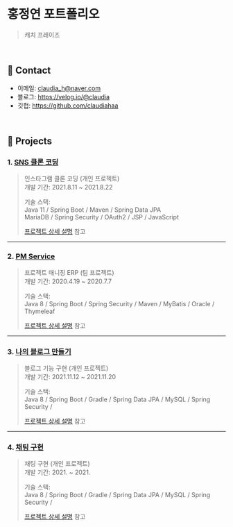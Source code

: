 <!--
**claudiahaa/claudiahaa** is a ✨ _special_ ✨ repository because its `README.md` (this file) appears on your GitHub profile.

Here are some ideas to get you started:

- 🔭 I’m currently working on ...
- 🌱 I’m currently learning ...
- 👯 I’m looking to collaborate on ...
- 🤔 I’m looking for help with ...
- 💬 Ask me about ...
- 📫 How to reach me: ...
- 😄 Pronouns: ...
- ⚡ Fun fact: ...
-->

# 홍정연 포트폴리오
>캐치 프레이즈


</br>

## :pushpin: Contact
- 이메일: claudia_h@naver.com
- 블로그: https://velog.io/@claudia
- 깃헙: https://github.com/claudiahaa

</br>

## :pushpin: Projects
### 1. [SNS 클론 코딩](https://github.com/claudiahaa/SpringBoot-Project-Photogram)
>인스타그램 클론 코딩 (개인 프로젝트)  
>개발 기간: 2021.8.11 ~ 2021.8.22  
>  
>기술 스택:  
>Java 11 / Spring Boot / Maven / Spring Data JPA  
>MariaDB / Spring Security / OAuth2 / JSP / JavaScript   
>  
>[프로젝트 상세 설명](https://github.com/claudiahaa/SpringBoot-Project-Photogram) 참고

---

### 2. [PM Service](https://github.com/claudiahaa/Final-Project-PM-Service)
>프로젝트 매니징 ERP  (팀 프로젝트)  
>개발 기간: 2020.4.19 ~ 2020.7.7  
>  
>기술 스택:  
>Java 8 / Spring Boot / Spring Security / Maven / MyBatis / Oracle / Thymeleaf
>  
>[프로젝트 상세 설명](https://github.com/claudiahaa/Final-Project-PM-Service) 참고

---

### 3. [나의 블로그 만들기](https://github.com/claudiahaa/springboot-project-myBlog)
> 블로그 기능 구현 (개인 프로젝트)  
>개발 기간: 2021.11.12 ~ 2021.11.20  
>  
>기술 스택:  
>Java 8 / Spring Boot / Gradle / Spring Data JPA / 
>MySQL / Spring Security / 
>  
>[프로젝트 상세 설명](https://github.com/claudiahaa/springboot-project-myBlog) 참고


---

### 4. [채팅 구현]()
> 채팅 구현 (개인 프로젝트)  
>개발 기간: 2021. ~ 2021.  
>  
>기술 스택:  
>Java 8 / Spring Boot / Gradle / Spring Data JPA / 
> MySQL / Spring Security / 
>  
>[프로젝트 상세 설명]() 참고


